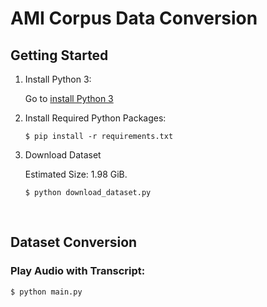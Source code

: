 # AMI Corpus Data Conversion

## Getting Started

1. Install Python 3:

      Go to [install Python 3](https://www.python.org/downloads/)

2. Install Required Python Packages:

    ```
    $ pip install -r requirements.txt
    ```

3. Download Dataset

    Estimated Size: 1.98 GiB.

    ```
    $ python download_dataset.py
    ```

</br>

## Dataset Conversion
    
  ### Play Audio with Transcript:

    $ python main.py
